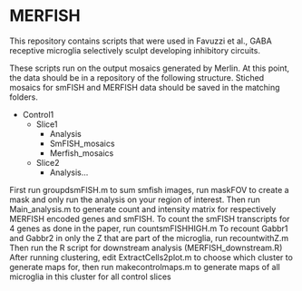 # MERFISH
This repository contains scripts that were used in Favuzzi et al., GABA receptive microglia selectively sculpt developing inhibitory circuits.

These scripts run on the output mosaics generated by Merlin. At this point, the data should be in a repository of the following structure. Stiched mosaics for smFISH and MERFISH data should be saved in the matching folders.
- Control1
  - Slice1
    - Analysis
    - SmFISH_mosaics
    - Merfish_mosaics
  - Slice2
    - Analysis...


First run groupdsmFISH.m to sum smfish images, run maskFOV to create a mask and only run the analysis on your region of interest.
Then run Main_analysis.m to generate count and intensity matrix for respectively MERFISH encoded genes and smFISH.
To count the smFISH transcripts for 4 genes as done in the paper, run countsmFISHHIGH.m
To recount Gabbr1 and Gabbr2 in only the Z that are part of the microglia, run recountwithZ.m
Then run the R script for downstream analysis (MERFISH_downstream.R)
After running clustering, edit ExtractCells2plot.m to choose which cluster to generate maps for, then run makecontrolmaps.m to generate maps of all microglia in this cluster for all control slices
